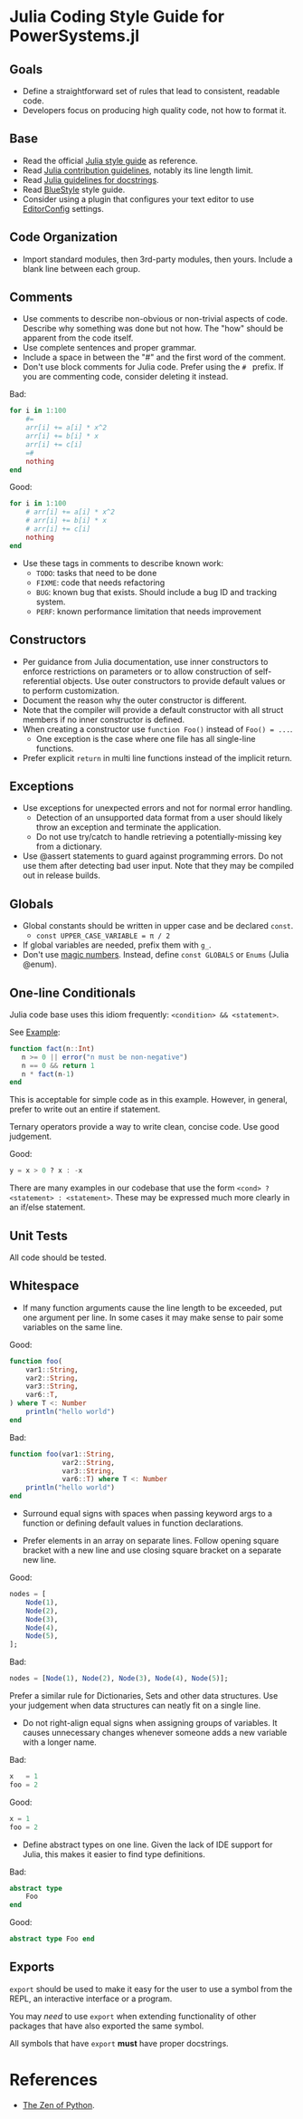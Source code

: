 # Julia Coding Style Guide for PowerSystems.jl

## Goals

* Define a straightforward set of rules that lead to consistent, readable code.
* Developers focus on producing high quality code, not how to format it.

## Base

* Read the official
[Julia style guide](https://docs.julialang.org/en/v1/manual/style-guide/index.html) as reference.
* Read [Julia contribution guidelines](https://github.com/JuliaLang/julia/blob/master/CONTRIBUTING.md#general-formatting-guidelines-for-julia-code-contributions), notably its line length limit.
* Read [Julia guidelines for docstrings](https://docs.julialang.org/en/v1/manual/documentation/index.html).
* Read [BlueStyle](https://github.com/invenia/BlueStyle/) style guide.
* Consider using a plugin that configures your text editor to use [EditorConfig](https://editorconfig.org/) settings.

## Code Organization

* Import standard modules, then 3rd-party modules, then yours. Include a blank
  line between each group.

<!-- ### Modules:  TODO -->

## Comments

* Use comments to describe non-obvious or non-trivial aspects of code.
  Describe why something was done but not how. The "how" should be apparent from
  the code itself.
* Use complete sentences and proper grammar.
* Include a space in between the "#" and the first word of the comment.
* Don't use block comments for Julia code. Prefer using the `# ` prefix. If you are commenting code, consider deleting it instead.

Bad:

```julia
for i in 1:100
    #=
    arr[i] += a[i] * x^2
    arr[i] += b[i] * x
    arr[i] += c[i]
    =#
    nothing
end
```

Good:

```julia
for i in 1:100
    # arr[i] += a[i] * x^2
    # arr[i] += b[i] * x
    # arr[i] += c[i]
    nothing
end
```

* Use these tags in comments to describe known work:
  * `TODO`:  tasks that need to be done
  * `FIXME`:  code that needs refactoring
  * `BUG`:  known bug that exists. Should include a bug ID and tracking system.
  * `PERF`:  known performance limitation that needs improvement

## Constructors

* Per guidance from Julia documentation, use inner constructors to enforce
  restrictions on parameters or to allow construction of self-referential
  objects.
  Use outer constructors to provide default values or to perform customization.
* Document the reason why the outer constructor is different.
* Note that the compiler will provide a default constructor with all struct
members if no inner constructor is defined.
* When creating a constructor use `function Foo()` instead of `Foo() = ...`.
  * One exception is the case where one file has all single-line functions.
* Prefer explicit `return` in multi line functions instead of the implicit return.

## Exceptions

* Use exceptions for unexpected errors and not for normal error handling.
  * Detection of an unsupported data format from a user should likely throw
  an exception and terminate the application.
  * Do not use try/catch to handle retrieving a potentially-missing key from a
  dictionary.
* Use @assert statements to guard against programming errors. Do not use them
  after detecting bad user input. Note that they may be compiled out in release
  builds.

## Globals

* Global constants should be written in upper case and be declared `const`.
    - `const UPPER_CASE_VARIABLE = π / 2`
* If global variables are needed, prefix them with `g_`.
* Don't use [magic numbers](https://en.wikipedia.org/wiki/Magic_number_%28programming%29).
  Instead, define `const GLOBALS` or `Enums` (Julia @enum).

## One-line Conditionals

Julia code base uses this idiom frequently: `<condition> && <statement>`.

See [Example](https://docs.julialang.org/en/v1.0/manual/control-flow/#Short-Circuit-Evaluation-1):

```julia
function fact(n::Int)
   n >= 0 || error("n must be non-negative")
   n == 0 && return 1
   n * fact(n-1)
end
```

This is acceptable for simple code as in this example. However, in general,
prefer to write out an entire if statement.

Ternary operators provide a way to write clean, concise code.  Use good
judgement.

Good:

```julia
y = x > 0 ? x : -x
```

There are many examples in our codebase that use the form `<cond> ? <statement> : <statement>`.
These may be expressed much more clearly in an if/else statement.

## Unit Tests

All code should be tested.

## Whitespace

* If many function arguments cause the line length to be exceeded, put one
argument per line. In some cases it may make sense to pair some variables on
the same line.

Good:

```julia
function foo(
    var1::String,
    var2::String,
    var3::String,
    var6::T,
) where T <: Number
    println("hello world")
end
```

Bad:

```julia
function foo(var1::String,
             var2::String,
             var3::String,
             var6::T) where T <: Number
    println("hello world")
end
```

* Surround equal signs with spaces when passing keyword args to a
function or defining default values in function declarations.

* Prefer elements in an array on separate lines. Follow opening square bracket with a new line and use closing square bracket on a separate new line.

Good:

```julia
nodes = [
    Node(1),
    Node(2),
    Node(3),
    Node(4),
    Node(5),
];
```

Bad:

```julia
nodes = [Node(1), Node(2), Node(3), Node(4), Node(5)];
```

Prefer a similar rule for Dictionaries, Sets and other data structures.
Use your judgement when data structures can neatly fit on a single line.

* Do not right-align equal signs when assigning groups of variables. It causes
  unnecessary changes whenever someone adds a new variable with a longer name.

Bad:

```julia
x   = 1
foo = 2
```

Good:

```julia
x = 1
foo = 2
```

* Define abstract types on one line. Given the lack of IDE support for Julia,
  this makes it easier to find type definitions.

Bad:

```julia
abstract type
    Foo
end
```

Good:

```julia
abstract type Foo end
```

## Exports

`export` should be used to make it easy for the user to use a symbol from the REPL,
an interactive interface or a program.

You may _need_ to use `export` when extending functionality of other packages
that have also exported the same symbol.

All symbols that have `export` **must** have proper docstrings.

# References

* [The Zen of Python](https://www.python.org/dev/peps/pep-0020).
